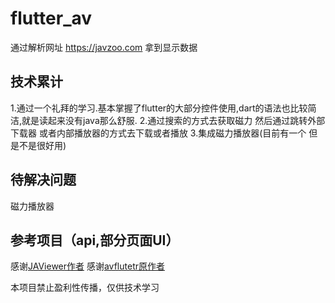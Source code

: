 # flutter_av
通过解析网址 https://javzoo.com 拿到显示数据
  
## 技术累计
1.通过一个礼拜的学习.基本掌握了flutter的大部分控件使用,dart的语法也比较简洁,就是读起来没有java那么舒服.
2.通过搜索的方式去获取磁力 然后通过跳转外部下载器 或者内部播放器的方式去下载或者播放
3.集成磁力播放器(目前有一个  但是不是很好用)

## 待解决问题
磁力播放器
## 参考项目（api,部分页面UI）
感谢[JAViewer作者](https://github.com/SplashCodes/JAViewer)
感谢[avflutetr原作者](https://github.com/wqandroid/avflutter)

本项目禁止盈利性传播，仅供技术学习




